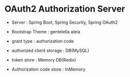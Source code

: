 # OAuth2 Authorization Server

- Server : Spring Boot, Spring Security, Spring OAuth2
- Bootstrap Theme : gentelella alela


- grant type : authorization code
- authorized client storage : DB(MySQL)
- token store : Memory DB(Redis)
- Authorization code store : InMemory


